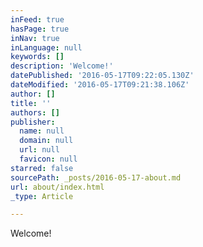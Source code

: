 ```yaml
---
inFeed: true
hasPage: true
inNav: true
inLanguage: null
keywords: []
description: 'Welcome!'
datePublished: '2016-05-17T09:22:05.130Z'
dateModified: '2016-05-17T09:21:38.106Z'
author: []
title: ''
authors: []
publisher:
  name: null
  domain: null
  url: null
  favicon: null
starred: false
sourcePath: _posts/2016-05-17-about.md
url: about/index.html
_type: Article

---
```

Welcome!